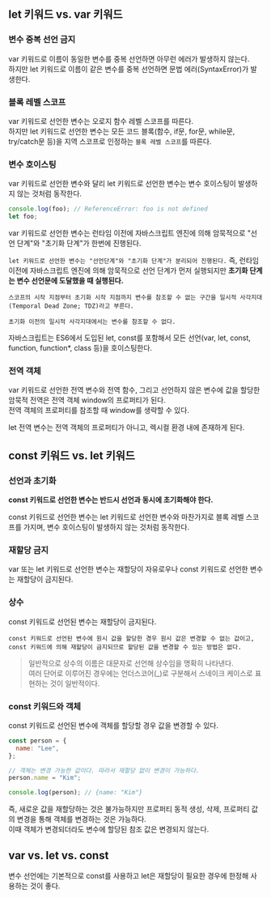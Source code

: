## let 키워드 vs. var 키워드

### 변수 중복 선언 금지

var 키워드로 이름이 동일한 변수를 중복 선언하면 아무런 에러가 발생하지 않는다.  
하지만 let 키워드로 이름이 같은 변수를 중복 선언하면 문법 에러(SyntaxError)가 발생한다.

### 블록 레벨 스코프

var 키워드로 선언한 변수는 오로지 함수 레벨 스코프를 따른다.  
하지만 let 키워드로 선언한 변수는 모든 코드 블록(함수, if문, for문, while문, try/catch문 등)을 지역 스코프로 인정하는 `블록 레벨 스코프`를 따른다.

### 변수 호이스팅

var 키워드로 선언한 변수와 달리 let 키워드로 선언한 변수는 변수 호이스팅이 발생하지 않는 것처럼 동작한다.

```javascript
console.log(foo); // ReferenceError: foo is not defined
let foo;
```

var 키워드로 선언한 변수는 런타임 이전에 자바스크립트 엔진에 의해 암묵적으로 "선언 단계"와 "초기화 단계"가 한번에 진행된다.

`let 키워드로 선언한 변수는 "선언단계"와 "초기화 단계"가 분리되어 진행된다.`
즉, 런타임 이전에 자바스크립트 엔진에 의해 암묵적으로 선언 단계가 먼저 실행되지만 **초기화 단계는 변수 선언문에 도달했을 때 실행된다.**

```
스코프의 시작 지점부터 초기화 시작 지점까지 변수를 참조할 수 없는 구간을 일시적 사각지대(Temporal Dead Zone; TDZ)라고 부른다.

초기화 이전의 일시적 사각지대에서는 변수를 참조할 수 없다.
```

자바스크립트는 ES6에서 도입된 let, const를 포함해서 모든 선언(var, let, const, function, function\*, class 등)을 호이스팅한다.

### 전역 객체

var 키워드로 선언한 전역 변수와 전역 함수, 그리고 선언하지 않은 변수에 값을 할당한 암묵적 전역은 전역 객체 window의 프로퍼티가 된다.  
전역 객체의 프로퍼티를 참조할 때 window를 생략할 수 있다.

let 전역 변수는 전역 객체의 프로퍼티가 아니고, 렉시컬 환경 내에 존재하게 된다.

## const 키워드 vs. let 키워드

### 선언과 초기화

**const 키워드로 선언한 변수는 반드시 선언과 동시에 초기화해야 한다.**

const 키워드로 선언한 변수는 let 키워드로 선언한 변수와 마찬가지로 블록 레벨 스코프를 가지며, 변수 호이스팅이 발생하지 않는 것처럼 동작한다.

### 재할당 금지

var 또는 let 키워드로 선언한 변수는 재할당이 자유로우나 const 키워드로 선언한 변수는 재할당이 금지된다.

### 상수

const 키워드로 선언된 변수는 재할당이 금지된다.

```
const 키워드로 선언된 변수에 원시 값을 할당한 경우 원시 값은 변경할 수 없는 값이고, const 키워드에 의해 재할당이 금지되므로 할당된 값을 변경할 수 있는 방법은 없다.
```

> 일반적으로 상수의 이름은 대문자로 선언해 상수임을 명확히 나타낸다.  
> 여러 단어로 이루어진 경우에는 언더스코어(\_)로 구분해서 스네이크 케이스로 표현하는 것이 일반적이다.

### const 키워드와 객체

const 키워드로 선언된 변수에 객체를 할당할 경우 값을 변경할 수 있다.

```javascript
const person = {
  name: "Lee",
};

// 객체는 변경 가능한 값이다. 따라서 재할당 없이 변경이 가능하다.
person.name = "Kim";

console.log(person); // {name: "Kim"}
```

즉, 새로운 값을 재할당하는 것은 불가능하지만 프로퍼티 동적 생성, 삭제, 프로퍼티 값의 변경을 통해 객체를 변경하는 것은 가능하다.  
이때 객체가 변경되더라도 변수에 할당된 참조 값은 변경되지 않는다.

## var vs. let vs. const

변수 선언에는 기본적으로 const를 사용하고 let은 재할당이 필요한 경우에 한정해 사용하는 것이 좋다.

